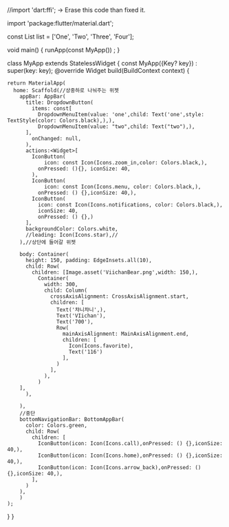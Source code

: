 //import 'dart:ffi'; -> Erase this code than fixed it.

import 'package:flutter/material.dart';

const List<String> list = <String>['One', 'Two', 'Three', 'Four'];

void main() {
  runApp(const MyApp()) ;
}

class  MyApp extends StatelessWidget {
  const MyApp({Key? key}) : super(key: key);
  @override
  Widget build(BuildContext context) {

    return MaterialApp(
      home: Scaffold(//상중하로 나눠주는 위젯
        appBar: AppBar(
          title: DropdownButton(
            items: const[
              DropdownMenuItem(value: 'one',child: Text('one',style: TextStyle(color: Colors.black),),),
              DropdownMenuItem(value: "two",child: Text("two"),),
          ],
            onChanged: null,
          ),
          actions:<Widget>[
            IconButton(
                icon: const Icon(Icons.zoom_in,color: Colors.black,),
              onPressed: (){}, iconSize: 40,
            ),
            IconButton(
                icon: const Icon(Icons.menu, color: Colors.black,),
              onPressed: () {},iconSize: 40,),
            IconButton(
              icon: const Icon(Icons.notifications, color: Colors.black,),
              iconSize: 40,
              onPressed: () {},)
          ],
          backgroundColor: Colors.white,
          //leading: Icon(Icons.star),//
        ),//상단에 들어갈 위젯

        body: Container(
          height: 150, padding: EdgeInsets.all(10),
          child: Row(
            children: [Image.asset('ViichanBear.png',width: 150,),
              Container(
                width: 300,
                child: Column(
                  crossAxisAlignment: CrossAxisAlignment.start,
                  children: [
                    Text('챠니챠니',),
                    Text('VIichan'),
                    Text('700'),
                    Row(
                      mainAxisAlignment: MainAxisAlignment.end,
                      children: [
                        Icon(Icons.favorite),
                        Text('116')
                      ],
                    )
                  ],
                ),
              )
        ],
          ),

        ),
        //중단
        bottomNavigationBar: BottomAppBar(
          color: Colors.green,
          child: Row(
            children: [
              IconButton(icon: Icon(Icons.call),onPressed: () {},iconSize: 40,),
              IconButton(icon: Icon(Icons.home),onPressed: () {},iconSize: 40,),
              IconButton(icon: Icon(Icons.arrow_back),onPressed: () {},iconSize: 40,),
            ],
          )
        ),
        )
    );
  }
}
